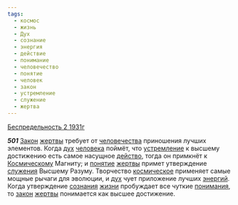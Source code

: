 ```yaml
---
tags:
  - космос
  - жизнь
  - Дух
  - сознание
  - энергия
  - действие
  - понимание
  - человечество
  - понятие
  - человек
  - закон
  - устремление
  - служение
  - жертва
---
```


[Беспредельность 2 1931г](/agni/1931)

___501___
[Закон](/tag/#[закон](/tag/#закон)) [жертвы](/tag/#жертва) требует от [человечества](/tag/#человечество) приношения лучших элементов. Когда [дух](/tag/#Дух) [человека](/tag/#человек) поймёт, что [устремление](/tag/#устремление) к высшему достижению есть самое насущное [действо](/tag/#действие), тогда он примкнёт к [Космическому](/tag/#космос) Магниту; и [понятие](/tag/#понятие) [жертвы](/tag/#жертва) примет утверждение [служения](/tag/#служение) Высшему Разуму. Творчество [космическое](/tag/#космос) применяет самые мощные рычаги для эволюции, и [дух](/tag/#Дух) чует приложение лучших [энергий](/tag/#энергия). Когда утверждение [сознания](/tag/#сознание) [жизни](/tag/#жизнь) пробуждает все чуткие [понимания](/tag/#понимание), то [закон](/tag/#закон) [жертвы](/tag/#жертва) понимается как высшее достижение.   

